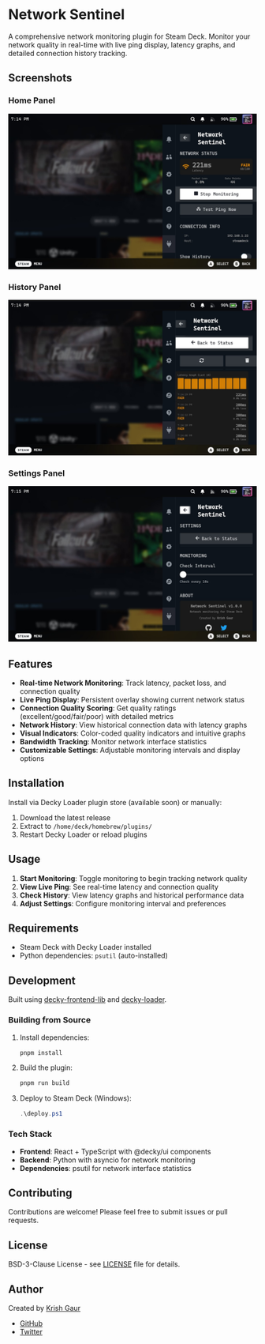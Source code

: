 # Network Sentinel

A comprehensive network monitoring plugin for Steam Deck. Monitor your network quality in real-time with live ping display, latency graphs, and detailed connection history tracking.

## Screenshots

### Home Panel
![Network Status](ss/home-ns.jpg)
### History Panel
![Network History](ss/history-ns.jpg)
### Settings Panel
![Settings](ss/setting-ns.jpg)

## Features

- **Real-time Network Monitoring**: Track latency, packet loss, and connection quality
- **Live Ping Display**: Persistent overlay showing current network status
- **Connection Quality Scoring**: Get quality ratings (excellent/good/fair/poor) with detailed metrics
- **Network History**: View historical connection data with latency graphs
- **Visual Indicators**: Color-coded quality indicators and intuitive graphs
- **Bandwidth Tracking**: Monitor network interface statistics
- **Customizable Settings**: Adjustable monitoring intervals and display options

## Installation

Install via Decky Loader plugin store (available soon) or manually:

1. Download the latest release
2. Extract to `/home/deck/homebrew/plugins/`
3. Restart Decky Loader or reload plugins

## Usage

1. **Start Monitoring**: Toggle monitoring to begin tracking network quality
2. **View Live Ping**: See real-time latency and connection quality
3. **Check History**: View latency graphs and historical performance data
4. **Adjust Settings**: Configure monitoring interval and preferences

## Requirements

- Steam Deck with Decky Loader installed
- Python dependencies: `psutil` (auto-installed)

## Development

Built using [decky-frontend-lib](https://github.com/SteamDeckHomebrew/decky-frontend-lib) and [decky-loader](https://github.com/SteamDeckHomebrew/decky-loader).

### Building from Source

1. Install dependencies:
   ```bash
   pnpm install
   ```

2. Build the plugin:
   ```bash
   pnpm run build
   ```

3. Deploy to Steam Deck (Windows):
   ```powershell
   .\deploy.ps1
   ```

### Tech Stack

- **Frontend**: React + TypeScript with @decky/ui components
- **Backend**: Python with asyncio for network monitoring
- **Dependencies**: psutil for network interface statistics

## Contributing

Contributions are welcome! Please feel free to submit issues or pull requests.

## License

BSD-3-Clause License - see [LICENSE](LICENSE) file for details.

## Author

Created by [Krish Gaur](https://github.com/KrishGaur1354)

- [GitHub](https://github.com/KrishGaur1354)
- [Twitter](https://twitter.com/ThatOneKrish)

